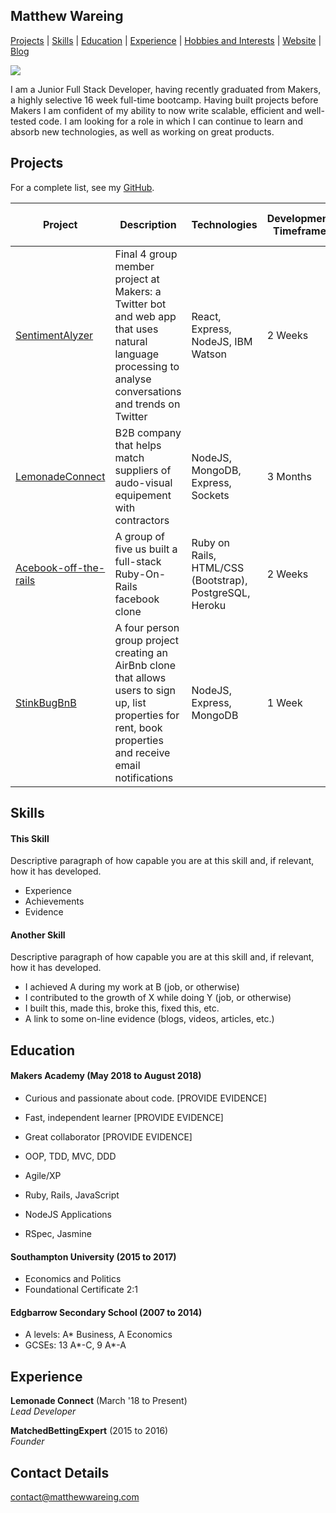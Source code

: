 ## Matthew Wareing
[Projects](#projects) | [Skills](#skills) | [Education](#education) | [Experience](#experience) | [Hobbies and Interests](#hobbies-and-interests) | [Website](https://matthewwareing.com) | [Blog](https://medium.com/@mdwareing)

<img src=https://www.codewars.com/users/mdwareing/badges/large>

I am a Junior Full Stack Developer, having recently graduated from Makers, a highly selective 16 week full-time bootcamp. Having built projects before Makers I am confident of my ability to now write scalable, efficient and well-tested code. I am looking for a role in which I can continue to learn and absorb new technologies, as well as working on great products.

## Projects

For a complete list, see my [GitHub](https://github.com/mdwareing).

| Project   | Description | Technologies | Development Timeframe | Test Suites/CIs/CDs Employed
|---        |---         |---           |---           |---
| [SentimentAlyzer](https://github.com/mdwareing/MA_final_project) | Final 4 group member project at Makers: a Twitter bot and web app that uses natural language processing to analyse conversations and trends on Twitter | React, Express, NodeJS, IBM Watson  | 2 Weeks | Jest, Enzyme
| [LemonadeConnect](https://lemonadeconnect.com/) | B2B company that helps match suppliers of audo-visual equipement with contractors  | NodeJS, MongoDB, Express, Sockets | 3 Months | QA Testers
|[Acebook-off-the-rails](https://github.com/mdwareing/acebook-off-the-rails)| A group of five us built a full-stack Ruby-On-Rails facebook clone | Ruby on Rails, HTML/CSS (Bootstrap), PostgreSQL, Heroku | 2 Weeks | RSpec, Capybara, Travis
|[StinkBugBnB](https://github.com/mdwareing/stinkbugs-bnb)| A four person group project creating an AirBnb clone that allows users to sign up, list properties for rent, book properties and receive email notifications	 | NodeJS, Express, MongoDB | 1 Week | Cypress

## Skills

#### This Skill

Descriptive paragraph of how capable you are at this skill and, if relevant, how it has developed.

- Experience
- Achievements
- Evidence

#### Another Skill

Descriptive paragraph of how capable you are at this skill and, if relevant, how it has developed.

- I achieved A during my work at B (job, or otherwise)
- I contributed to the growth of X while doing Y (job, or otherwise)
- I built this, made this, broke this, fixed this, etc.
- A link to some on-line evidence (blogs, videos, articles, etc.)

## Education

#### Makers Academy (May 2018 to August 2018)

- Curious and passionate about code. [PROVIDE EVIDENCE]
- Fast, independent learner [PROVIDE EVIDENCE]
- Great collaborator [PROVIDE EVIDENCE]

- OOP, TDD, MVC, DDD
- Agile/XP
- Ruby, Rails, JavaScript
- NodeJS Applications
- RSpec, Jasmine

#### Southampton University (2015 to 2017)

- Economics and Politics
- Foundational Certificate 2:1

#### Edgbarrow Secondary School (2007 to 2014)

- A levels: A* Business, A Economics
- GCSEs: 13 A*-C, 9 A*-A

## Experience

**Lemonade Connect** (March '18 to Present)    
*Lead Developer*

**MatchedBettingExpert** (2015 to 2016)    
*Founder*

## Contact Details

contact@matthewwareing.com
